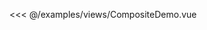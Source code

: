 <ClientOnly>
<DemoBlock title="综合使用" desc="包含定位/地址搜索/地图缩放功能">
  <CompositeDemo/>

  <div slot="code">

   <<< @/examples/views/CompositeDemo.vue
   
  </div>
</DemoBlock>

</ClientOnly>

<script>
  export default {
  }
</script>
